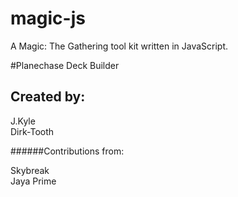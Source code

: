 <!-- Planechase Tool -->
# magic-js
A Magic: The Gathering tool kit written in JavaScript.

#Planechase Deck Builder

<!-- # Git Cheatsheet

## Basic get workflow
* Files are changed. Those files are "modified".
* Modified files can be added to the current commit by using `git add yourFileName`
* These files are now "staged"
* When all the changes are ready, the changes can be "committed" by using `git commit -m "Your message that describes the commit."`
* Finally, those changes can be pushed up to github using `git push`.


## Adding New Files
After you add a new file, use `git add YOUR_NEW_FILE_NAME` . -->

## Created by:
J.Kyle  
Dirk-Tooth

######Contributions from:

Skybreak  
Jaya Prime